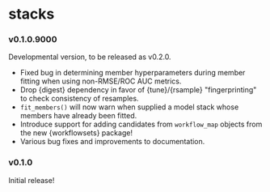 # stacks

### v0.1.0.9000

Developmental version, to be released as v0.2.0.

* Fixed bug in determining member hyperparameters during member
  fitting when using non-RMSE/ROC AUC metrics.
* Drop {digest} dependency in favor of {tune}/{rsample} "fingerprinting"
  to check consistency of resamples.
* `fit_members()` will now warn when supplied a model stack whose
  members have already been fitted.
* Introduce support for adding candidates from `workflow_map` objects
  from the new {workflowsets} package!
* Various bug fixes and improvements to documentation.

### v0.1.0

Initial release!
